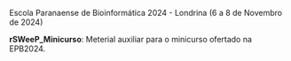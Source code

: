 Escola Paranaense de Bioinformática 2024 - Londrina (6 a 8 de Novembro de 2024)

**rSWeeP_Minicurso**: Meterial auxiliar para o minicurso ofertado na EPB2024.
